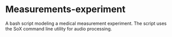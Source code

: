 # Measurements-experiment
A bash script modeling a medical measurement experiment. The script uses the SoX command line utility for audio processing.
